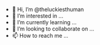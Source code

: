- 👋 Hi, I’m @theluckiesthuman
- 👀 I’m interested in ...
- 🌱 I’m currently learning ...
- 💞️ I’m looking to collaborate on ...
- 📫 How to reach me ...

<!---
theluckiesthuman/theluckiesthuman is a ✨ special ✨ repository because its `README.md` (this file) appears on your GitHub profile.
You can click the Preview link to take a look at your changes.
--->
